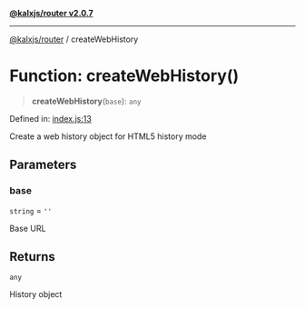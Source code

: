 [**@kalxjs/router v2.0.7**](../README.md)

***

[@kalxjs/router](../README.md) / createWebHistory

# Function: createWebHistory()

> **createWebHistory**(`base`): `any`

Defined in: [index.js:13](https://github.com/Odeneho-Calculus/kalxjs/blob/2daa45b3da398a039dd3d7a7eece4bc9ec1c1da9/packages/router/src/index.js#L13)

Create a web history object for HTML5 history mode

## Parameters

### base

`string` = `''`

Base URL

## Returns

`any`

History object
